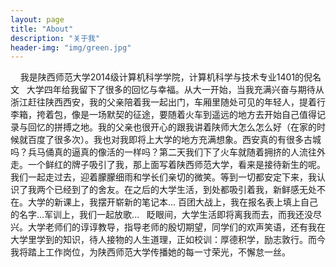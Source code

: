 ```yaml
---
layout: page
title: "About"
description: "关于我" 
header-img: "img/green.jpg"
---
```

 
   我是陕西师范大学2014级计算机科学学院，计算机科学与技术专业1401的倪名文
   大学四年给我留下了很多的回忆与幸福。从大一开始，当我充满兴奋与期待从浙江赶往陕西西安，我的父亲陪着我一起出门，车厢里随处可见的年轻人，提着行李箱，挎着包，像是一场默契的征途，要随着火车到遥远的地方去开始自己值得记录与回忆的拼搏之地。我的父亲也很开心的跟我讲着陕师大怎么怎么好（在家的时候就百度了很多次）。我也对我即将上大学的地方充满想象。西安真的有很多古城吗？兵马俑真的逼真的像活的一样吗？第二天我们下了火车就随着拥挤的人流往外走。一个鲜红的牌子吸引了我，那上面写着陕西师范大学，看来是接待新生的呢。我们一起走过去，迎着朦朦细雨和学长们亲切的微笑。等到一切都安定下来，我认识了我两个已经到了的舍友。在之后的大学生活，到处都吸引着我，新鲜感无处不在。大学的新课上，我摆开崭新的笔记本... 百团大战上，我在报名表上填上自己的名字...军训上，我们一起放歌...
   眨眼间，大学生活即将离我而去，而我还没尽兴。大学老师们的谆谆教导，指导老师的殷切期望，同学们的欢声笑语，还有我在大学里学到的知识，待人接物的人生道理，正如校训：厚德积学，励志敦行。而今我将踏上工作岗位，为陕西师范大学传播她的每一寸荣光，不懈怠一丝。
